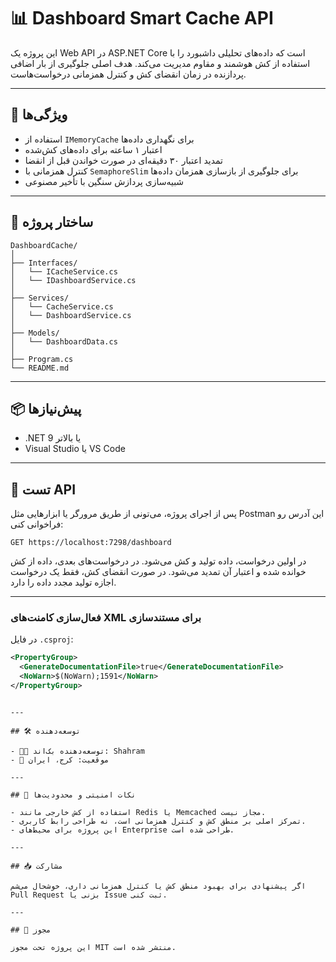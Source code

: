 # 📊 Dashboard Smart Cache API

این پروژه یک Web API در ASP.NET Core است که داده‌های تحلیلی داشبورد را با استفاده از کش هوشمند و مقاوم مدیریت می‌کند. هدف اصلی جلوگیری از بار اضافی پردازنده در زمان انقضای کش و کنترل همزمانی درخواست‌هاست.

---

## 🚀 ویژگی‌ها

- استفاده از `IMemoryCache` برای نگهداری داده‌ها
- اعتبار ۱ ساعته برای داده‌های کش‌شده
- تمدید اعتبار ۳۰ دقیقه‌ای در صورت خواندن قبل از انقضا
- کنترل همزمانی با `SemaphoreSlim` برای جلوگیری از بازسازی همزمان داده‌ها
- شبیه‌سازی پردازش سنگین با تأخیر مصنوعی

---

## 🧱 ساختار پروژه

```
DashboardCache/
│
├── Interfaces/
│   └── ICacheService.cs
│   └── IDashboardService.cs
│
├── Services/
│   └── CacheService.cs
│   └── DashboardService.cs
│
├── Models/
│   └── DashboardData.cs
│
├── Program.cs
└── README.md
```

---

## 📦 پیش‌نیازها

- .NET 9 یا بالاتر
- Visual Studio یا VS Code



---

## 🧪 تست API

پس از اجرای پروژه، می‌تونی از طریق مرورگر یا ابزارهایی مثل Postman این آدرس رو فراخوانی کنی:

```
GET https://localhost:7298/dashboard
```

در اولین درخواست، داده تولید و کش می‌شود. در درخواست‌های بعدی، داده از کش خوانده شده و اعتبار آن تمدید می‌شود. در صورت انقضای کش، فقط یک درخواست اجازه تولید مجدد داده را دارد.

---




### فعال‌سازی کامنت‌های XML برای مستندسازی

در فایل `.csproj`:

```xml
<PropertyGroup>
  <GenerateDocumentationFile>true</GenerateDocumentationFile>
  <NoWarn>$(NoWarn);1591</NoWarn>
</PropertyGroup>
```


```

---

## 🛠 توسعه‌دهنده

- 👨‍💻 توسعه‌دهنده بک‌اند: Shahram
- 📍 موقعیت: کرج، ایران

---

## 📌 نکات امنیتی و محدودیت‌ها

- استفاده از کش خارجی مانند Redis یا Memcached مجاز نیست.
- تمرکز اصلی بر منطق کش و کنترل همزمانی است، نه طراحی رابط کاربری.
- این پروژه برای محیط‌های Enterprise طراحی شده است.

---

## 📥 مشارکت

اگر پیشنهادی برای بهبود منطق کش یا کنترل همزمانی داری، خوشحال می‌شم Pull Request بزنی یا Issue ثبت کنی.

---

## 📄 مجوز

این پروژه تحت مجوز MIT منتشر شده است.

